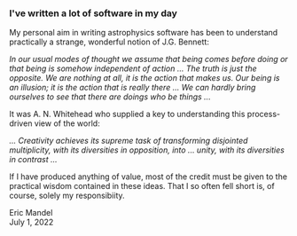 ### I've written a lot of software in my day

My personal aim in writing astrophysics software has been to understand practically a strange, wonderful notion of J.G. Bennett:

*In our usual modes of thought we assume that being comes before doing or that being is somehow independent of action ...
The truth is just the opposite. We are nothing at all, it is the action that makes us. Our being is an illusion; it is the
action that is really there ... We can hardly bring ourselves to see that there are doings who be things ...*

It was A. N. Whitehead who supplied a key to understanding this process-driven view of the world:

*... Creativity achieves its supreme task  of transforming disjointed multiplicity, with its diversities in opposition, into ... unity, with its diversities in contrast ...*

If I have produced anything of value, most of the credit must be given to the practical wisdom contained in these ideas. That I so often fell short is, of course, solely my responsibiity.

Eric Mandel<br>
July 1, 2022
